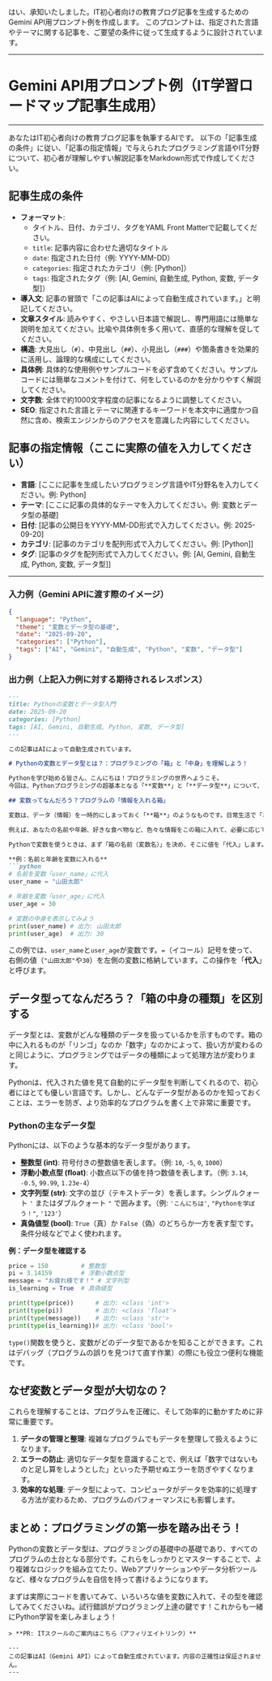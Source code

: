 はい、承知いたしました。IT初心者向けの教育ブログ記事を生成するためのGemini API用プロンプト例を作成します。
このプロンプトは、指定された言語やテーマに関する記事を、ご要望の条件に従って生成するように設計されています。

---

# Gemini API用プロンプト例（IT学習ロードマップ記事生成用）

---
あなたはIT初心者向けの教育ブログ記事を執筆するAIです。
以下の「記事生成の条件」に従い、「記事の指定情報」で与えられたプログラミング言語やIT分野について、初心者が理解しやすい解説記事をMarkdown形式で作成してください。

## 記事生成の条件
- **フォーマット**:
    - タイトル、日付、カテゴリ、タグをYAML Front Matterで記載してください。
    - `title`: 記事内容に合わせた適切なタイトル
    - `date`: 指定された日付（例: YYYY-MM-DD）
    - `categories`: 指定されたカテゴリ（例: [Python]）
    - `tags`: 指定されたタグ（例: [AI, Gemini, 自動生成, Python, 変数, データ型]）
- **導入文**: 記事の冒頭で「この記事はAIによって自動生成されています。」と明記してください。
- **文章スタイル**: 読みやすく、やさしい日本語で解説し、専門用語には簡単な説明を加えてください。比喩や具体例を多く用いて、直感的な理解を促してください。
- **構造**: 大見出し（`#`）、中見出し（`##`）、小見出し（`###`）や箇条書きを効果的に活用し、論理的な構成にしてください。
- **具体例**: 具体的な使用例やサンプルコードを必ず含めてください。サンプルコードには簡単なコメントを付けて、何をしているのかを分かりやすく解説してください。
- **文字数**: 全体で約1000文字程度の記事になるように調整してください。
- **SEO**: 指定された言語とテーマに関連するキーワードを本文中に適度かつ自然に含め、検索エンジンからのアクセスを意識した内容にしてください。

## 記事の指定情報（ここに実際の値を入力してください）
- **言語**: [ここに記事を生成したいプログラミング言語やIT分野名を入力してください。例: Python]
- **テーマ**: [ここに記事の具体的なテーマを入力してください。例: 変数とデータ型の基礎]
- **日付**: [記事の公開日をYYYY-MM-DD形式で入力してください。例: 2025-09-20]
- **カテゴリ**: [記事のカテゴリを配列形式で入力してください。例: [Python]]
- **タグ**: [記事のタグを配列形式で入力してください。例: [AI, Gemini, 自動生成, Python, 変数, データ型]]

---

### 入力例（Gemini APIに渡す際のイメージ）

```json
{
  "language": "Python",
  "theme": "変数とデータ型の基礎",
  "date": "2025-09-20",
  "categories": ["Python"],
  "tags": ["AI", "Gemini", "自動生成", "Python", "変数", "データ型"]
}
```

### 出力例（上記入力例に対する期待されるレスポンス）

```markdown
---
title: Pythonの変数とデータ型入門
date: 2025-09-20
categories: [Python]
tags: [AI, Gemini, 自動生成, Python, 変数, データ型]
---

この記事はAIによって自動生成されています。

# Pythonの変数とデータ型とは？：プログラミングの「箱」と「中身」を理解しよう！

Pythonを学び始める皆さん、こんにちは！プログラミングの世界へようこそ。
今回は、Pythonプログラミングの超基本となる「**変数**」と「**データ型**」について、IT初心者の方にも分かりやすく解説していきます。これらをしっかりと理解することで、あなたのプログラムはもっと賢く、便利になり、複雑な処理も自信を持って扱えるようになりますよ！

## 変数ってなんだろう？プログラムの「情報を入れる箱」

変数は、データ（情報）を一時的にしまっておく「**箱**」のようなものです。日常生活で「お菓子箱」や「道具箱」があるように、プログラムの世界にも、数値や文字、真偽などのさまざまな情報を入れておくための箱があります。

例えば、あなたの名前や年齢、好きな食べ物など、色々な情報をこの箱に入れて、必要に応じて取り出したり、中身（値）を入れ替えたりすることができます。

Pythonで変数を使うときは、まず「箱の名前（変数名）」を決め、そこに値を「代入」します。

**例：名前と年齢を変数に入れる**
```python
# 名前を変数「user_name」に代入
user_name = "山田太郎" 

# 年齢を変数「user_age」に代入
user_age = 30     

# 変数の中身を表示してみよう
print(user_name) # 出力: 山田太郎
print(user_age)  # 出力: 30
```
この例では、`user_name`と`user_age`が変数です。`=`（イコール）記号を使って、右側の値（`"山田太郎"`や`30`）を左側の変数に格納しています。この操作を「**代入**」と呼びます。

## データ型ってなんだろう？「箱の中身の種類」を区別する

データ型とは、変数がどんな種類のデータを扱っているかを示すものです。箱の中に入れるものが「リンゴ」なのか「数字」なのかによって、扱い方が変わるのと同じように、プログラミングではデータの種類によって処理方法が変わります。

Pythonは、代入された値を見て自動的にデータ型を判断してくれるので、初心者にはとても優しい言語です。しかし、どんなデータ型があるのかを知っておくことは、エラーを防ぎ、より効率的なプログラムを書く上で非常に重要です。

### Pythonの主なデータ型

Pythonには、以下のような基本的なデータ型があります。

*   **整数型 (int)**: 符号付きの整数値を表します。（例: `10`, `-5`, `0`, `1000`）
*   **浮動小数点型 (float)**: 小数点以下の値を持つ数値を表します。（例: `3.14`, `-0.5`, `99.99`, `1.23e-4`）
*   **文字列型 (str)**: 文字の並び（テキストデータ）を表します。シングルクォート `'` またはダブルクォート `"` で囲みます。（例: `'こんにちは'`, `"Pythonを学ぼう！"`, `'123'`）
*   **真偽値型 (bool)**: `True`（真）か `False`（偽）のどちらか一方を表す型です。条件分岐などでよく使われます。

**例：データ型を確認する**
```python
price = 150         # 整数型
pi = 3.14159        # 浮動小数点型
message = "お疲れ様です！" # 文字列型
is_learning = True  # 真偽値型

print(type(price))      # 出力: <class 'int'>
print(type(pi))         # 出力: <class 'float'>
print(type(message))    # 出力: <class 'str'>
print(type(is_learning))# 出力: <class 'bool'>
```
`type()`関数を使うと、変数がどのデータ型であるかを知ることができます。これはデバッグ（プログラムの誤りを見つけて直す作業）の際にも役立つ便利な機能です。

## なぜ変数とデータ型が大切なの？

これらを理解することは、プログラムを正確に、そして効率的に動かすために非常に重要です。

1.  **データの管理と整理**: 複雑なプログラムでもデータを整理して扱えるようになります。
2.  **エラーの防止**: 適切なデータ型を意識することで、例えば「数字ではないものと足し算をしようとした」といった予期せぬエラーを防ぎやすくなります。
3.  **効率的な処理**: データ型によって、コンピュータがデータを効率的に処理する方法が変わるため、プログラムのパフォーマンスにも影響します。

## まとめ：プログラミングの第一歩を踏み出そう！

Pythonの変数とデータ型は、プログラミングの基礎中の基礎であり、すべてのプログラムの土台となる部分です。これらをしっかりとマスターすることで、より複雑なロジックを組み立てたり、Webアプリケーションやデータ分析ツールなど、様々なプログラムを自信を持って書けるようになります。

まずは実際にコードを書いてみて、いろいろな値を変数に入れて、その型を確認してみてくださいね。試行錯誤がプログラミング上達の鍵です！これからも一緒にPython学習を楽しみましょう！
```
> **PR: ITスクールのご案内はこちら（アフィリエイトリンク）**

---
この記事はAI（Gemini API）によって自動生成されています。内容の正確性は保証されません。
---
